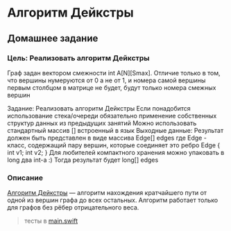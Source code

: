 # Алгоритм Дейкстры
## Домашнее задание

### Цель: Реализовать алгоритм Дейкстры


Граф задан вектором смежности int A[N][Smax]. 
Отличие только в том, что вершины нумеруются от 0 а не от 1, и номера самой вершины первым столбцом в матрице не будет, будут только номера смежных вершин

Задание: Реализовать алгоритм Дейкстры Если понадобится использование стека/очереди обязательно применение собственных структур данных из предыдущих занятий Можно использовать стандартный массив [] встроенный в язык
Выходные данные: Результат должен быть представлен в виде массива Edge[] edges где Edge - класс, содержащий пару вершин, которые соединяет это ребро Edge { int v1; int v2; } Для любителей компактного хранения можно упаковать в long два int-а :) Тогда результат будет long[] edges


### Описание
[Алгоритм Дейкстры](https://ru.wikipedia.org/wiki/Алгоритм_Дейкстры) — алгоритм нахождения кратчайшего пути от одной из вершин графа до всех остальных. Алгоритм работает только для графов без рёбер отрицательного веса. 

> тесты в [main.swift](https://github.com/c-villain/OTUS_algo/blob/main/HW11/DijkstraAlgo/main.swift)
